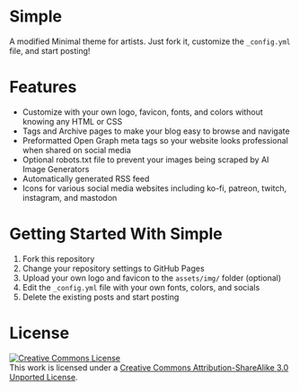 # Simple
A modified Minimal theme for artists. Just fork it, customize the `_config.yml` file, and start posting!

# Features
- Customize with your own logo, favicon, fonts, and colors without knowing any HTML or CSS
- Tags and Archive pages to make your blog easy to browse and navigate
- Preformatted Open Graph meta tags so your website looks professional when shared on social media
- Optional robots.txt file to prevent your images being scraped by AI Image Generators
- Automatically generated RSS feed
- Icons for various social media websites including ko-fi, patreon, twitch, instagram, and mastodon

# Getting Started With Simple

1. Fork this repository
2. Change your repository settings to GitHub Pages
3. Upload your own logo and favicon to the `assets/img/` folder (optional)
4. Edit the `_config.yml` file with your own fonts, colors, and socials
5. Delete the existing posts and start posting

# License
<a rel="license" href="http://creativecommons.org/licenses/by-sa/3.0/"><img alt="Creative Commons License" style="border-width:0" src="https://i.creativecommons.org/l/by-sa/3.0/80x15.png" /></a><br />This work is licensed under a <a rel="license" href="http://creativecommons.org/licenses/by-sa/3.0/">Creative Commons Attribution-ShareAlike 3.0 Unported License</a>.

